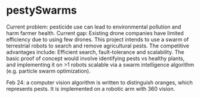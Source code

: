 # pestySwarms

Current problem: pesticide use can lead to environmental pollution and harm farmer health.    Current gap: Existing drone companies have limited efficiency due to using few drones. This project intends to use a swarm of terrestrial robots to search and remove agricultural pests. The competitive advantages include: Efficient search, fault-tolerance and scalability.    The basic proof of concept would involve identifying pests vs healthy plants, and implementing it on >1 robots scalable via a swarm intelligence algorithm (e.g. particle swarm optimization).   

Feb 24: a computer vision algorithm is written to distinguish oranges, which represents pests. It is implemented on a robotic arm with 360 vision.